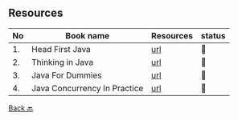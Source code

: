 
## Resources


|No|Book name|Resources|status|
|--|---------|---------|------|
|1.| Head First Java| [url](https://github.com/Urunov/Interview-Preparation-WAY/tree/master/Books/Java/JavaCore/HeadFirstJava)|📘|
|2.| Thinking in Java| [url](https://github.com/Urunov/Interview-Preparation-WAY/tree/master/Books/Java/JavaCore/ThinkingInJava)|📘|
|3.| Java For Dummies| [url](https://github.com/Urunov/Interview-Preparation-WAY/tree/master/Books/Java/JavaCore/JavaForDummies)|📘|
|4.| Java Concurrency In Practice| [url](https://github.com/Urunov/Interview-Preparation-WAY/tree/master/Books/Java/JavaCore/JavaConcurrencyInPractice)|📘|


[Back 🔙](https://github.com/Urunov/Interview-Preparation-WAY/tree/master/Books/Java)

